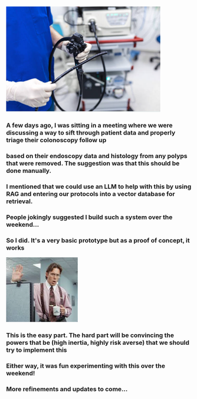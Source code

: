![](images\colonoscope1.png) 

### A few days ago, I was sitting in a meeting where we were discussing a way to sift through patient data and properly triage their colonoscopy follow up
### based on their endoscopy data and histology from any polyps that were removed.  The suggestion was that this should be done manually.
### I mentioned that we could use an LLM to help with this by using RAG and entering our protocols into a vector database for retrieval.

### People jokingly suggested I build such a system over the weekend...
### So I did.  It's a very basic prototype but as a proof of concept, it works

![](images\lumbergh.png)

### This is the easy part.  The hard part will be convincing the powers that be (high inertia, highly risk averse) that we should try to implement this

### Either way, it was fun experimenting with this over the weekend!
### More refinements and updates to come...


